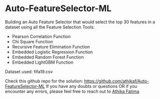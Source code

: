 # Auto-FeatureSelector-ML

Building an Auto Feature Selector that would select the top 30 features in a dataset using all the Feature Selection Tools:

- Pearson Correlation Function
- Chi Square Function
- Recursive Feature Elimination Function
- Embedded Logistic Regression Function
- Embedded Random Forest Function
- Embedded LightGBM Function

Dataset used: fifa19.csv

Check this github repo for the solution: https://github.com/athikaf/Auto-FeatureSelector-ML
If you have any doubts or questions OR if you encounter any errors, please feel free to reach out to <a href="https://www.linkedin.com/in/athika-fatima-1a59121aa/">Athika Fatima</a>
